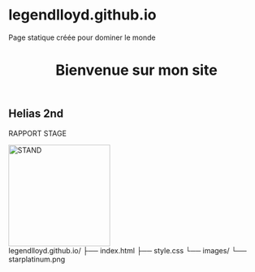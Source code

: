 # legendlloyd.github.io
Page statique créée pour dominer le monde
<!DOCTYPE html>
<html lang="fr">
<head>
  <meta charset="UTF-8">
  <link rel="stylesheet" href="style.css">
  </head>
<body>

  <header id="header">
    <h1>Bienvenue sur mon site</h1>
  </header>

  <main>
    <h2>Helias 2nd</h2>
    <p>RAPPORT STAGE</p>
    <img src="images/starplatinum.png" alt="STAND" style="width: 200px;">
  </main>

</body>
</html>
legendlloyd.github.io/
├── index.html
├── style.css
└── images/
    └── starplatinum.png
